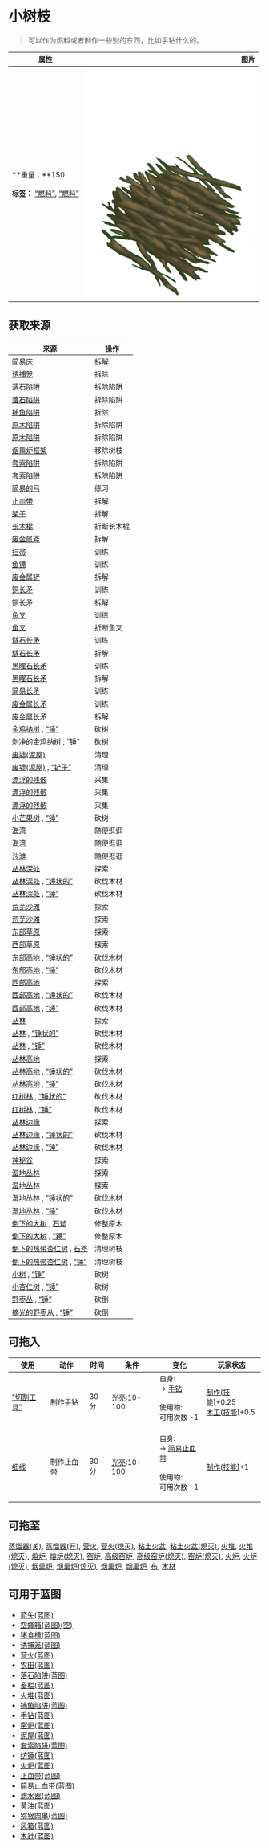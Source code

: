 # 小树枝  
> 可以作为燃料或者制作一些别的东西，比如手钻什么的。  
  
  属性  |   图片   
 ----  |  ----:   
 **重量：**150<br><br>**标签：**	[“燃料”](tag_Fuel.md), [“燃料”](tag_Sticks.md)  |  ![](Sprite/Kindling.png)   
  
## 获取来源  
来源  |  操作  
----  |  ----  
[简易床](BedRustic.md)  |  拆解  
[诱捕笼](CageTrap.md)  |  拆除  
[落石陷阱](DeadfallTrap.md)  |  拆除陷阱  
[落石陷阱](DeadfallTrapTriggered.md)  |  拆除陷阱  
[捕鱼陷阱](FishTrap.md)  |  拆除  
[原木陷阱](LogTrap.md)  |  拆除陷阱  
[原木陷阱](LogTrapTriggered.md)  |  拆除陷阱  
[烟熏炉框架](SmokerFrame.md)  |  移除树枝  
[套索陷阱](SnareTrap.md)  |  拆除陷阱  
[套索陷阱](SnareTrapTriggered.md)  |  拆除陷阱  
[简易的弓](BowRustic.md)  |  练习  
[止血带](Tourniquet.md)  |  拆解  
[架子](Shelf.md)  |  拆解  
[长木棍](StickLong.md)  |  折断长木棍  
[废金属斧](AxeScrap.md)  |  拆解  
[扫帚](Broom.md)  |  训练  
[鱼镖](HarpoonBone.md)  |  训练  
[废金属铲](ShovelScrap.md)  |  拆解  
[铜长矛](SpearCopper.md)  |  训练  
[铜长矛](SpearCopper.md)  |  拆解  
[鱼叉](SpearFishing.md)  |  训练  
[鱼叉](SpearFishing.md)  |  折断鱼叉  
[燧石长矛](SpearFlint.md)  |  训练  
[燧石长矛](SpearFlint.md)  |  拆解  
[黑曜石长矛](SpearObsidian.md)  |  训练  
[黑曜石长矛](SpearObsidian.md)  |  拆解  
[简易长矛](SpearRustic.md)  |  训练  
[废金属长矛](SpearScrap.md)  |  训练  
[废金属长矛](SpearScrap.md)  |  拆解  
[金鸡纳树](CinchonaTree.md) , [“锤”](tag_Axe.md)  |  砍树  
[剥净的金鸡纳树](CinchonaTreeCleared.md) , [“锤”](tag_Axe.md)  |  砍树  
[废墟(泥屋)](Debris.md)  |  清理  
[废墟(泥屋)](Debris.md) , [“铲子”](tag_Shovel.md)  |  清理  
[漂浮的残骸](FloatingDebris.md)  |  采集  
[漂浮的残骸](FloatingDebris.md)  |  采集  
[漂浮的残骸](FloatingDebris.md)  |  采集  
[小芒果树](MangoTreeYoung.md) , [“锤”](tag_Axe.md)  |  砍树  
[海湾](Bay.md)  |  随便逛逛  
[海湾](Bay.md)  |  随便逛逛  
[沙滩](Beach.md)  |  随便逛逛  
[丛林深处](DeepJungle.md)  |  探索  
[丛林深处](DeepJungle.md) , [“锤状的”](tag_AxeAdv.md)  |  砍伐木材  
[丛林深处](DeepJungle.md) , [“锤”](tag_Axe.md)  |  砍伐木材  
[荒芜沙滩](DesolateBeach.md)  |  探索  
[荒芜沙滩](DesolateBeach.md)  |  探索  
[东部草原](GrasslandsE.md)  |  探索  
[西部草原](GrasslandsW.md)  |  探索  
[东部高地](HighlandsEastern.md) , [“锤状的”](tag_AxeAdv.md)  |  砍伐木材  
[东部高地](HighlandsEastern.md) , [“锤”](tag_Axe.md)  |  砍伐木材  
[西部高地](HighlandsWestern.md)  |  探索  
[西部高地](HighlandsWestern.md) , [“锤状的”](tag_AxeAdv.md)  |  砍伐木材  
[西部高地](HighlandsWestern.md) , [“锤”](tag_Axe.md)  |  砍伐木材  
[丛林](Jungle.md)  |  探索  
[丛林](Jungle.md) , [“锤状的”](tag_AxeAdv.md)  |  砍伐木材  
[丛林](Jungle.md) , [“锤”](tag_Axe.md)  |  砍伐木材  
[丛林高地](JungleHighlands.md)  |  探索  
[丛林高地](JungleHighlands.md) , [“锤状的”](tag_AxeAdv.md)  |  砍伐木材  
[丛林高地](JungleHighlands.md) , [“锤”](tag_Axe.md)  |  砍伐木材  
[红树林](Mangroves.md) , [“锤状的”](tag_AxeAdv.md)  |  砍伐木材  
[红树林](Mangroves.md) , [“锤”](tag_Axe.md)  |  砍伐木材  
[丛林边缘](Outskirts.md)  |  探索  
[丛林边缘](Outskirts.md) , [“锤状的”](tag_AxeAdv.md)  |  砍伐木材  
[丛林边缘](Outskirts.md) , [“锤”](tag_Axe.md)  |  砍伐木材  
[神秘谷](SecretValley.md)  |  探索  
[湿地丛林](Wetlands.md)  |  探索  
[湿地丛林](Wetlands.md)  |  探索  
[湿地丛林](Wetlands.md) , [“锤状的”](tag_AxeAdv.md)  |  砍伐木材  
[湿地丛林](Wetlands.md) , [“锤”](tag_Axe.md)  |  砍伐木材  
[倒下的大树](LargeTreeFelled.md) , [石斧](StoneAxe.md)  |  修整原木  
[倒下的大树](LargeTreeFelled.md) , [“锤”](tag_Axe.md)  |  修整原木  
[倒下的热带杏仁树](TropicalAlmondTreeFelled.md) , [石斧](StoneAxe.md)  |  清理树枝  
[倒下的热带杏仁树](TropicalAlmondTreeFelled.md) , [“锤”](tag_Axe.md)  |  清理树枝  
[小树](SmallTree.md) , [“锤”](tag_Axe.md)  |  砍树  
[小杏仁树](TropicalAlmondTreeYoung.md) , [“锤”](tag_Axe.md)  |  砍树  
[野枣丛](WildJujube.md) , [“锤”](tag_Axe.md)  |  砍倒  
[摘光的野枣从](WildJujubeCleared.md) , [“锤”](tag_Axe.md)  |  砍倒  
## 可拖入  
使用  |  动作  |  时间  |  条件  |  变化  |  玩家状态  
----  |  ----  |  ----  |  ----  |  ----  |  ----  
[“切割工具”](tag_Cutter.md)  |  制作手钻  |  30分  |  [光亮](Light.md):10-100  |  自身:<br>→ [手钻](HandDrill.md)<br><br>使用物:<br>可用次数  -1<br><br>  |  [制作(技能)](Skill_Crafting.md)+0.25<br>[木工(技能)](Skill_Woodworking.md)+0.5  
[细线](CordFiber.md)  |  制作止血带  |  30分  |  [光亮](Light.md):10-100  |  自身:<br>→ [简易止血带](TourniquetRustic.md)<br><br>使用物:<br>可用次数  -1<br><br>  |  [制作(技能)](Skill_Crafting.md)+1  
## 可拖至  
[蒸馏器(关)](AlembicOff.md), [蒸馏器(开)](AlembicOn.md), [营火](Campfire.md), [营火(熄灭)](CampfireExtinguished.md), [粘土火盆](ClayFirePit.md), [粘土火盆(熄灭)](ClayFirePitExtinguished.md), [火堆](Fire.md), [火堆(熄灭)](FireExtinguished.md), [熔炉](Forge.md), [熔炉(熄灭)](ForgeExtinguished.md), [窑炉](Kiln.md), [高级窑炉](KilnAdvanced.md), [高级窑炉(熄灭)](KilnAdvancedExtinguished.md), [窑炉(熄灭)](KilnExtinguished.md), [火炉](Stove.md), [火炉(熄灭)](StoveExtinguished.md), [烟熏炉](Smoker.md), [烟熏炉(熄灭)](SmokerExtinguished.md), [烟熏炉](SmokerExtinguishedPlastic.md), [烟熏炉](SmokerPlastic.md), [布](Cloth.md), [木材](Wood.md)  
## 可用于蓝图  
- [箭矢(蓝图)](Bp_Arrow.md)  
- [空蜂箱(蓝图)(空)](Bp_BeeSkepEmpty.md)  
- [猪食槽(蓝图)](Bp_BoarFeeder.md)  
- [诱捕笼(蓝图)](Bp_CageTrap.md)  
- [营火(蓝图)](Bp_Campfire.md)  
- [农田(蓝图)](Bp_CropPlot.md)  
- [落石陷阱(蓝图)](Bp_DeadfallTrap.md)  
- [畜栏(蓝图)](Bp_Enclosure.md)  
- [火堆(蓝图)](Bp_Fire.md)  
- [捕鱼陷阱(蓝图)](Bp_FishTrap.md)  
- [手钻(蓝图)](Bp_HandDrill.md)  
- [窑炉(蓝图)](Bp_Kiln.md)  
- [泥屋(蓝图)](Bp_MudHut.md)  
- [套索陷阱(蓝图)](Bp_SnareTrap.md)  
- [纺锤(蓝图)](Bp_Spindle.md)  
- [火炉(蓝图)](Bp_Stove.md)  
- [止血带(蓝图)](Bp_Tourniquet.md)  
- [简易止血带(蓝图)](Bp_TourniquetRustic.md)  
- [滤水器(蓝图)](Bp_WaterFilter.md)  
- [黄油(蓝图)](Bp_Butter.md)  
- [猕猴肉串(蓝图)](Bp_MacaqueSkewers.md)  
- [风箱(蓝图)](Bp_Bellows.md)  
- [木针(蓝图)](Bp_WoodenNeedles.md)  
  
  
